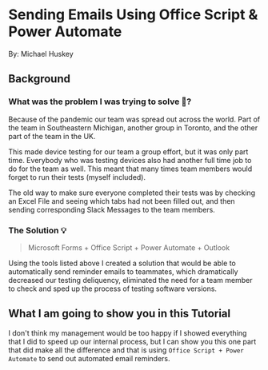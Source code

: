 # Sending Emails Using Office Script & Power Automate
By: Michael Huskey

## Background

### What was the problem I was trying to solve 🧐?
Because of the pandemic our team was spread out across the world. Part of the team in Southeastern Michigan, another group in Toronto, and the other part of the team in the UK. 

This made device testing for our team a group effort, but it was only part time. Everybody who was testing devices also had another full time job to do for the team as well. This meant that many times team members would forget to run their tests (myself included).

The old way to make sure everyone completed their tests was by checking an Excel File and seeing which tabs had not been filled out, and then sending corresponding Slack Messages to the team members.

### The Solution 💡 

> Microsoft Forms + Office Script + Power Automate + Outlook

Using the tools listed above I created a solution that would be able to automatically send reminder emails to teammates, which dramatically decreased our testing deliquency, eliminated the need for a team member to check and sped up the process of testing software versions.

## What I am going to show you in this Tutorial

I don't think my management would be too happy if I showed everything that I did to speed up our internal process, but I can show you this one part that did make all the difference and that is using `Office Script + Power Automate` to send out automated email reminders.
